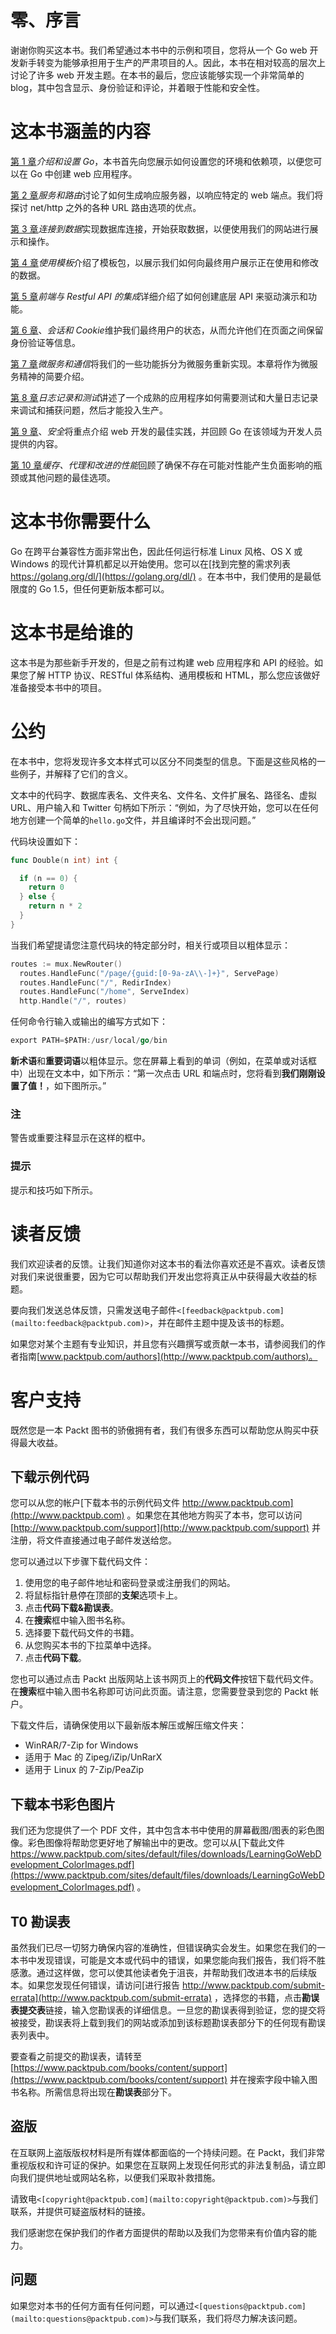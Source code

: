 # 零、序言

谢谢你购买这本书。我们希望通过本书中的示例和项目，您将从一个 Go web 开发新手转变为能够承担用于生产的严肃项目的人。因此，本书在相对较高的层次上讨论了许多 web 开发主题。在本书的最后，您应该能够实现一个非常简单的 blog，其中包含显示、身份验证和评论，并着眼于性能和安全性。

# 这本书涵盖的内容

[第 1 章](01.html "Chapter 1. Introducing and Setting Up Go")*介绍和设置 Go*，本书首先向您展示如何设置您的环境和依赖项，以便您可以在 Go 中创建 web 应用程序。

[第 2 章](02.html "Chapter 2. Serving and Routing")*服务和路由*讨论了如何生成响应服务器，以响应特定的 web 端点。我们将探讨 net/http 之外的各种 URL 路由选项的优点。

[第 3 章](03.html "Chapter 3. Connecting to Data")*连接到数据*实现数据库连接，开始获取数据，以便使用我们的网站进行展示和操作。

[第 4 章](04.html "Chapter 4. Using Templates")*使用模板*介绍了模板包，以展示我们如何向最终用户展示正在使用和修改的数据。

[第 5 章](05.html "Chapter 5. Frontend Integration with RESTful APIs")*前端与 Restful API 的集成*详细介绍了如何创建底层 API 来驱动演示和功能。

[第 6 章](06.html "Chapter 6. Sessions and Cookies")、*会话和 Cookie*维护我们最终用户的状态，从而允许他们在页面之间保留身份验证等信息。

[第 7 章](07.html "Chapter 7. Microservices and Communication")*微服务和通信*将我们的一些功能拆分为微服务重新实现。本章将作为微服务精神的简要介绍。

[第 8 章](08.html "Chapter 8. Logging and Testing")*日志记录和测试*讲述了一个成熟的应用程序如何需要测试和大量日志记录来调试和捕获问题，然后才能投入生产。

[第 9 章](09.html "Chapter 9. Security")、*安全*将重点介绍 web 开发的最佳实践，并回顾 Go 在该领域为开发人员提供的内容。

[第 10 章](10.html "Chapter 10. Caching, Proxies and Improved Performance")*缓存、代理和改进的性能*回顾了确保不存在可能对性能产生负面影响的瓶颈或其他问题的最佳选项。

# 这本书你需要什么

Go 在跨平台兼容性方面非常出色，因此任何运行标准 Linux 风格、OS X 或 Windows 的现代计算机都足以开始使用。您可以在[找到完整的需求列表 https://golang.org/dl/](https://golang.org/dl/) 。在本书中，我们使用的是最低限度的 Go 1.5，但任何更新版本都可以。

# 这本书是给谁的

这本书是为那些新手开发的，但是之前有过构建 web 应用程序和 API 的经验。如果您了解 HTTP 协议、RESTful 体系结构、通用模板和 HTML，那么您应该做好准备接受本书中的项目。

# 公约

在本书中，您将发现许多文本样式可以区分不同类型的信息。下面是这些风格的一些例子，并解释了它们的含义。

文本中的代码字、数据库表名、文件夹名、文件名、文件扩展名、路径名、虚拟 URL、用户输入和 Twitter 句柄如下所示：“例如，为了尽快开始，您可以在任何地方创建一个简单的`hello.go`文件，并且编译时不会出现问题。”

代码块设置如下：

```go
func Double(n int) int {

  if (n == 0) {
    return 0
  } else {
    return n * 2
  }
}
```

当我们希望提请您注意代码块的特定部分时，相关行或项目以粗体显示：

```go
routes := mux.NewRouter()
  routes.HandleFunc("/page/{guid:[0-9a-zA\\-]+}", ServePage)
  routes.HandleFunc("/", RedirIndex)
  routes.HandleFunc("/home", ServeIndex)
  http.Handle("/", routes)
```

任何命令行输入或输出的编写方式如下：

```go
export PATH=$PATH:/usr/local/go/bin

```

**新术语**和**重要词语**以粗体显示。您在屏幕上看到的单词（例如，在菜单或对话框中）出现在文本中，如下所示：“第一次点击 URL 和端点时，您将看到**我们刚刚设置了值！**，如下图所示。”

### 注

警告或重要注释显示在这样的框中。

### 提示

提示和技巧如下所示。

# 读者反馈

我们欢迎读者的反馈。让我们知道你对这本书的看法你喜欢还是不喜欢。读者反馈对我们来说很重要，因为它可以帮助我们开发出您将真正从中获得最大收益的标题。

要向我们发送总体反馈，只需发送电子邮件`<[feedback@packtpub.com](mailto:feedback@packtpub.com)>`，并在邮件主题中提及该书的标题。

如果您对某个主题有专业知识，并且您有兴趣撰写或贡献一本书，请参阅我们的作者指南[www.packtpub.com/authors](http://www.packtpub.com/authors)。

# 客户支持

既然您是一本 Packt 图书的骄傲拥有者，我们有很多东西可以帮助您从购买中获得最大收益。

## 下载示例代码

您可以从您的帐户[下载本书的示例代码文件 http://www.packtpub.com](http://www.packtpub.com) 。如果您在其他地方购买了本书，您可以访问[http://www.packtpub.com/support](http://www.packtpub.com/support) 并注册，将文件直接通过电子邮件发送给您。

您可以通过以下步骤下载代码文件：

1.  使用您的电子邮件地址和密码登录或注册我们的网站。
2.  将鼠标指针悬停在顶部的**支架**选项卡上。
3.  点击**代码下载&勘误表**。
4.  在**搜索**框中输入图书名称。
5.  选择要下载代码文件的书籍。
6.  从您购买本书的下拉菜单中选择。
7.  点击**代码下载**。

您也可以通过点击 Packt 出版网站上该书网页上的**代码文件**按钮下载代码文件。在**搜索**框中输入图书名称即可访问此页面。请注意，您需要登录到您的 Packt 帐户。

下载文件后，请确保使用以下最新版本解压或解压缩文件夹：

*   WinRAR/7-Zip for Windows
*   适用于 Mac 的 Zipeg/iZip/UnRarX
*   适用于 Linux 的 7-Zip/PeaZip

## 下载本书彩色图片

我们还为您提供了一个 PDF 文件，其中包含本书中使用的屏幕截图/图表的彩色图像。彩色图像将帮助您更好地了解输出中的更改。您可以从[下载此文件 https://www.packtpub.com/sites/default/files/downloads/LearningGoWebDevelopment_ColorImages.pdf](https://www.packtpub.com/sites/default/files/downloads/LearningGoWebDevelopment_ColorImages.pdf) 。

## T0 勘误表

虽然我们已尽一切努力确保内容的准确性，但错误确实会发生。如果您在我们的一本书中发现错误，可能是文本或代码中的错误，如果您能向我们报告，我们将不胜感激。通过这样做，您可以使其他读者免于沮丧，并帮助我们改进本书的后续版本。如果您发现任何错误，请访问[进行报告 http://www.packtpub.com/submit-errata](http://www.packtpub.com/submit-errata) ，选择您的书籍，点击**勘误表提交表**链接，输入您勘误表的详细信息。一旦您的勘误表得到验证，您的提交将被接受，勘误表将上载到我们的网站或添加到该标题勘误表部分下的任何现有勘误表列表中。

要查看之前提交的勘误表，请转至[https://www.packtpub.com/books/content/support](https://www.packtpub.com/books/content/support) 并在搜索字段中输入图书名称。所需信息将出现在**勘误表**部分下。

## 盗版

在互联网上盗版版权材料是所有媒体都面临的一个持续问题。在 Packt，我们非常重视版权和许可证的保护。如果您在互联网上发现任何形式的非法复制品，请立即向我们提供地址或网站名称，以便我们采取补救措施。

请致电`<[copyright@packtpub.com](mailto:copyright@packtpub.com)>`与我们联系，并提供可疑盗版材料的链接。

我们感谢您在保护我们的作者方面提供的帮助以及我们为您带来有价值内容的能力。

## 问题

如果您对本书的任何方面有任何问题，可以通过`<[questions@packtpub.com](mailto:questions@packtpub.com)>`与我们联系，我们将尽力解决该问题。